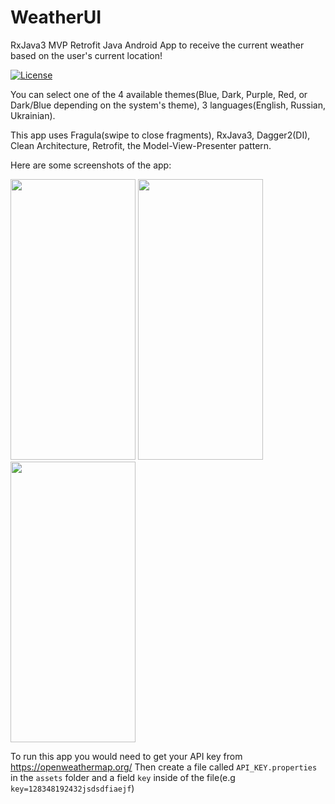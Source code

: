# WeatherUI
RxJava3 MVP Retrofit Java Android App to receive the current weather based on the user's current location!

[![License](https://img.shields.io/badge/License-Apache%202.0-blue.svg)](https://opensource.org/licenses/Apache-2.0)

You can select one of the 4 available themes(Blue, Dark, Purple, Red, or Dark/Blue depending on the system's theme), 3 languages(English, Russian, Ukrainian).

This app uses Fragula(swipe to close fragments), RxJava3, Dagger2(DI), Clean Architecture, Retrofit, the Model-View-Presenter pattern.

Here are some screenshots of the app:

<img src="https://raw.githubusercontent.com/MrRuslanYT/WeatherUI/master/.github/images/weatherui-dialog.jpg" width="200" height="449" />
<img src="https://raw.githubusercontent.com/MrRuslanYT/WeatherUI/master/.github/images/weatherui-fragula.jpg" width="200" height="449" />
<img src="https://raw.githubusercontent.com/MrRuslanYT/WeatherUI/master/.github/images/weatherui-main-screen.jpg" width="200" height="449" />


To run this app you would need to get your API key from https://openweathermap.org/ Then create a file called `API_KEY.properties` in the `assets` folder and a field `key` inside of the file(e.g `key=128348192432jsdsdfiaejf`)
